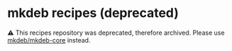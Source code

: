 mkdeb recipes (deprecated)
==========================

⚠️ This recipes repository was deprecated, therefore archived. Please use [mkdeb/mkdeb-core](https://github.com/mkdeb/mkdeb-core) instead.
